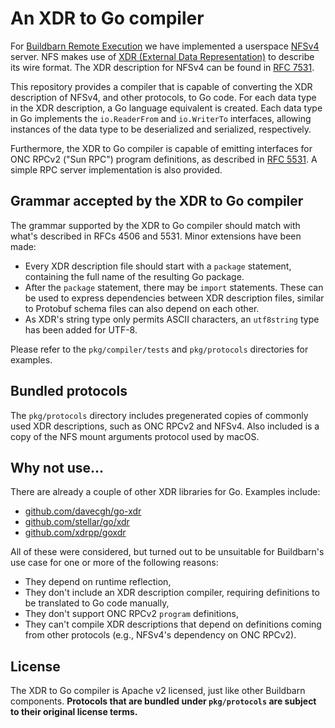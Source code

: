# An XDR to Go compiler

For [Buildbarn Remote Execution](https://github.com/buildbarn/bb-remote-execution)
we have implemented a userspace [NFSv4](https://en.wikipedia.org/wiki/Network_File_System)
server. NFS makes use of [XDR (External Data Representation)](https://en.wikipedia.org/wiki/External_Data_Representation)
to describe its wire format. The XDR description for NFSv4 can be found
in [RFC 7531](https://datatracker.ietf.org/doc/html/rfc7531).

This repository provides a compiler that is capable of converting the
XDR description of NFSv4, and other protocols, to Go code. For each data
type in the XDR description, a Go language equivalent is created. Each
data type in Go implements the `io.ReaderFrom` and `io.WriterTo`
interfaces, allowing instances of the data type to be deserialized and
serialized, respectively.

Furthermore, the XDR to Go compiler is capable of emitting interfaces
for ONC RPCv2 ("Sun RPC") program definitions, as described in
[RFC 5531](https://datatracker.ietf.org/doc/html/rfc5531). A simple RPC
server implementation is also provided.

## Grammar accepted by the XDR to Go compiler

The grammar supported by the XDR to Go compiler should match with what's
described in RFCs 4506 and 5531. Minor extensions have been made:

- Every XDR description file should start with a `package` statement,
  containing the full name of the resulting Go package.
- After the `package` statement, there may be `import` statements. These
  can be used to express dependencies between XDR description files,
  similar to Protobuf schema files can also depend on each other.
- As XDR's string type only permits ASCII characters, an `utf8string`
  type has been added for UTF-8.

Please refer to the `pkg/compiler/tests` and `pkg/protocols` directories
for examples.

## Bundled protocols

The `pkg/protocols` directory includes pregenerated copies of commonly
used XDR descriptions, such as ONC RPCv2 and NFSv4. Also included is a
copy of the NFS mount arguments protocol used by macOS.

## Why not use...

There are already a couple of other XDR libraries for Go. Examples
include:

- [github.com/davecgh/go-xdr](https://github.com/davecgh/go-xdr)
- [github.com/stellar/go/xdr](https://github.com/stellar/go/tree/master/xdr)
- [github.com/xdrpp/goxdr](https://github.com/xdrpp/goxdr)

All of these were considered, but turned out to be unsuitable for
Buildbarn's use case for one or more of the following reasons:

- They depend on runtime reflection,
- They don't include an XDR description compiler, requiring definitions
  to be translated to Go code manually,
- They don't support ONC RPCv2 `program` definitions,
- They can't compile XDR descriptions that depend on definitions coming
  from other protocols (e.g., NFSv4's dependency on ONC RPCv2).

## License

The XDR to Go compiler is Apache v2 licensed, just like other Buildbarn
components. **Protocols that are bundled under `pkg/protocols` are
subject to their original license terms.**
